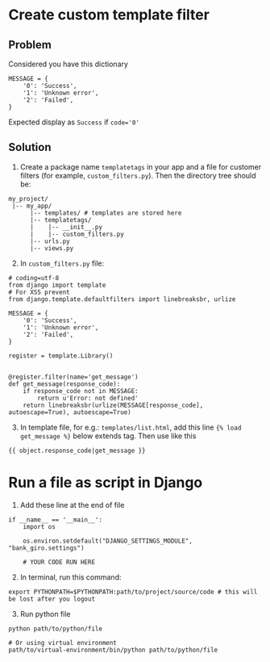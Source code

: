 # Create custom template filter

## Problem

Considered you have this dictionary

```
MESSAGE = {
    '0': 'Success',
    '1': 'Unknown error',
    '2': 'Failed',
}
```

Expected display as `Success` if `code='0'`

## Solution

1. Create a package name `templatetags` in your app and a file for customer filters (for example, `custom_filters.py`). Then the directory tree should be:

```
my_project/
 |-- my_app/
      |-- templates/ # templates are stored here
      |-- templatetags/
      |    |-- __init__.py
      |    |-- custom_filters.py
      |-- urls.py
      |-- views.py
```

2. In `custom_filters.py` file:

```
# coding=utf-8
from django import template
# For XSS prevent
from django.template.defaultfilters import linebreaksbr, urlize

MESSAGE = {
    '0': 'Success',
    '1': 'Unknown error',
    '2': 'Failed',
}

register = template.Library()


@register.filter(name='get_message')
def get_message(response_code):
    if response_code not in MESSAGE:
        return u'Error: not defined'
    return linebreaksbr(urlize(MESSAGE[response_code], autoescape=True), autoescape=True)
```

3. In template file, for e.g.: `templates/list.html`, add this line `{% load get_message %}` below extends tag. Then use like this

```
{{ object.response_code|get_message }}
```

# Run a file as script in Django

1. Add these line at the end of file

```
if __name__ == '__main__':
    import os

    os.environ.setdefault("DJANGO_SETTINGS_MODULE", "bank_giro.settings")
    
    # YOUR CODE RUN HERE
```

2. In terminal, run this command:

```
export PYTHONPATH=$PYTHONPATH:path/to/project/source/code # this will be lost after you logout
```

3. Run python file

```
python path/to/python/file

# Or using virtual environment
path/to/virtual-environment/bin/python path/to/python/file
```
